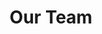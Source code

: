 ---
title: "Our Team"
draft: false
# page title background image
bg_image: "images/backgrounds/page-title.jpg"
# meta description
description : "Our friendly staff will be glad to help out."
---